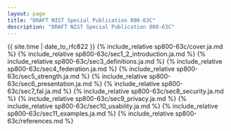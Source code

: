 ```yaml
---
layout: page
title: "DRAFT NIST Special Publication 800-63C"
description: "DRAFT NIST Special Publication 800-63C"
---
```


{{ site.time | date_to_rfc822 }}
{% include_relative sp800-63c/cover.ja.md %}
{% include_relative sp800-63c/sec1_2_introduction.ja.md %}
{% include_relative sp800-63c/sec3_definitions.ja.md %}
{% include_relative sp800-63c/sec4_federation.ja.md %}
{% include_relative sp800-63c/sec5_strength.ja.md %}
{% include_relative sp800-63c/sec6_presentation.ja.md %}
{% include_relative sp800-63c/sec7_fal.ja.md %}
{% include_relative sp800-63c/sec8_security.ja.md %}
{% include_relative sp800-63c/sec9_privacy.ja.md %}
{% include_relative sp800-63c/sec10_usability.ja.md %}
{% include_relative sp800-63c/sec11_examples.ja.md %}
{% include_relative sp800-63c/references.md %}

